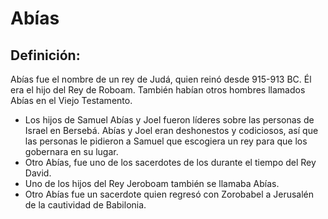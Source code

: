 # Abías

## Definición: 

Abías fue el nombre de un rey de Judá, quien reinó desde 915-913 BC. Él era el hijo del Rey de Roboam.  También habían otros hombres llamados Abías en el Viejo Testamento.

* Los hijos de Samuel Abías y Joel fueron líderes sobre las personas de Israel en Bersebá.  Abías y Joel eran deshonestos y codiciosos, así que las personas le pidieron a Samuel que escogiera un rey para que los gobernara en su lugar.
* Otro Abías, fue uno de los sacerdotes de los  durante el tiempo del Rey David.
* Uno de los hijos del Rey Jeroboam también se llamaba Abías.
* Otro Abías fue un sacerdote quien regresó con Zorobabel a Jerusalén de la cautividad de Babilonia.

